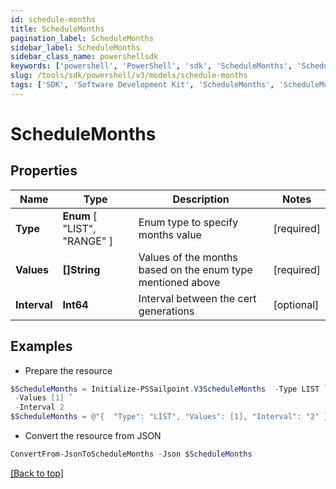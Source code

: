 ```yaml
---
id: schedule-months
title: ScheduleMonths
pagination_label: ScheduleMonths
sidebar_label: ScheduleMonths
sidebar_class_name: powershellsdk
keywords: ['powershell', 'PowerShell', 'sdk', 'ScheduleMonths', 'ScheduleMonths'] 
slug: /tools/sdk/powershell/v3/models/schedule-months
tags: ['SDK', 'Software Development Kit', 'ScheduleMonths', 'ScheduleMonths']
---
```



# ScheduleMonths

## Properties

Name | Type | Description | Notes
------------ | ------------- | ------------- | -------------
**Type** |  **Enum** [  "LIST",    "RANGE" ] | Enum type to specify months value | [required]
**Values** | **[]String** | Values of the months based on the enum type mentioned above | [required]
**Interval** | **Int64** | Interval between the cert generations | [optional] 

## Examples

- Prepare the resource
```powershell
$ScheduleMonths = Initialize-PSSailpoint.V3ScheduleMonths  -Type LIST `
 -Values [1] `
 -Interval 2
$ScheduleMonths = @"{  "Type": "LIST", "Values": [1], "Interval": "2" }"@
```

- Convert the resource from JSON
```powershell
ConvertFrom-JsonToScheduleMonths -Json $ScheduleMonths
```


[[Back to top]](#) 

